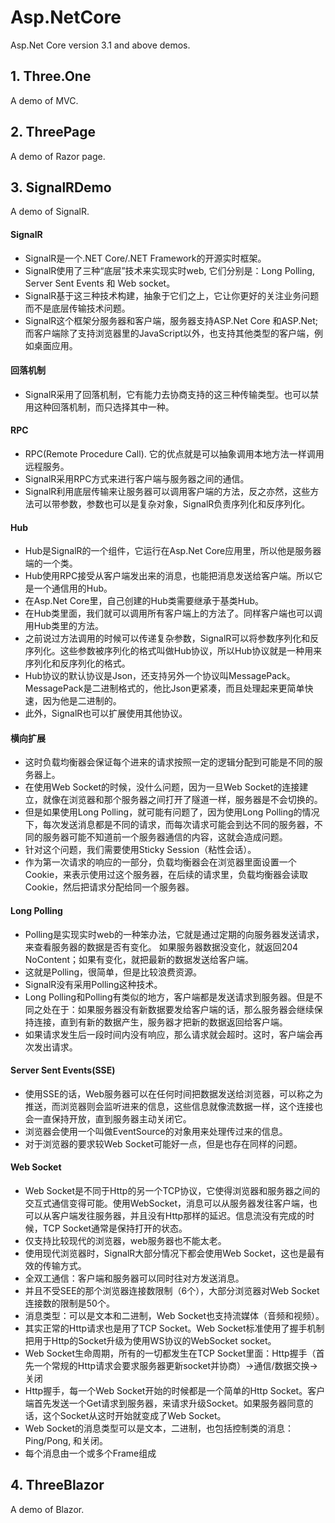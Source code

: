 # Asp.NetCore
Asp.Net Core version 3.1 and above demos.

## 1. Three.One
A demo of MVC.

## 2. ThreePage
A demo of Razor page.

## 3. SignalRDemo
A demo of SignalR.  

#### SignalR
* SignalR是一个.NET Core/.NET Framework的开源实时框架。
* SignalR使用了三种“底层”技术来实现实时web, 它们分别是：Long Polling, Server Sent Events 和 Web socket。   
* SignalR基于这三种技术构建，抽象于它们之上，它让你更好的关注业务问题而不是底层传输技术问题。  
* SignalR这个框架分服务器和客户端，服务器支持ASP.Net Core 和ASP.Net; 而客户端除了支持浏览器里的JavaScript以外，也支持其他类型的客户端，例如桌面应用。  

#### 回落机制
* SignalR采用了回落机制，它有能力去协商支持的这三种传输类型。也可以禁用这种回落机制，而只选择其中一种。 
#### RPC 
* RPC(Remote Procedure Call). 它的优点就是可以抽象调用本地方法一样调用远程服务。  
* SignalR采用RPC方式来进行客户端与服务器之间的通信。  
* SignalR利用底层传输来让服务器可以调用客户端的方法，反之亦然，这些方法可以带参数，参数也可以是复杂对象，SignalR负责序列化和反序列化。

#### Hub
* Hub是SignalR的一个组件，它运行在Asp.Net Core应用里，所以他是服务器端的一个类。  
* Hub使用RPC接受从客户端发出来的消息，也能把消息发送给客户端。所以它是一个通信用的Hub。  
* 在Asp.Net Core里，自己创建的Hub类需要继承于基类Hub。  
* 在Hub类里面，我们就可以调用所有客户端上的方法了。同样客户端也可以调用Hub类里的方法。  
* 之前说过方法调用的时候可以传递复杂参数，SignalR可以将参数序列化和反序列化。这些参数被序列化的格式叫做Hub协议，所以Hub协议就是一种用来序列化和反序列化的格式。  
* Hub协议的默认协议是Json，还支持另外一个协议叫MessagePack。MessagePack是二进制格式的，他比Json更紧凑，而且处理起来更简单快速，因为他是二进制的。  
* 此外，SignalR也可以扩展使用其他协议。

#### 横向扩展
* 这时负载均衡器会保证每个进来的请求按照一定的逻辑分配到可能是不同的服务器上。
* 在使用Web Socket的时候，没什么问题，因为一旦Web Socket的连接建立，就像在浏览器和那个服务器之间打开了隧道一样，服务器是不会切换的。
* 但是如果使用Long Polling，就可能有问题了，因为使用Long Polling的情况下，每次发送消息都是不同的请求，而每次请求可能会到达不同的服务器，不同的服务器可能不知道前一个服务器通信的内容，这就会造成问题。
* 针对这个问题，我们需要使用Sticky Session（粘性会话）。
* 作为第一次请求的响应的一部分，负载均衡器会在浏览器里面设置一个Cookie，来表示使用过这个服务器，在后续的请求里，负载均衡器会读取Cookie，然后把请求分配给同一个服务器。

#### Long Polling
* Polling是实现实时web的一种笨办法，它就是通过定期的向服务器发送请求，来查看服务器的数据是否有变化。
如果服务器数据没变化，就返回204 NoContent；如果有变化，就把最新的数据发送给客户端。
* 这就是Polling，很简单，但是比较浪费资源。
* SignalR没有采用Polling这种技术。
* Long Polling和Polling有类似的地方，客户端都是发送请求到服务器。但是不同之处在于：如果服务器没有新数据要发给客户端的话，那么服务器会继续保持连接，直到有新的数据产生，服务器才把新的数据返回给客户端。
* 如果请求发生后一段时间内没有响应，那么请求就会超时。这时，客户端会再次发出请求。

#### Server Sent Events(SSE)
* 使用SSE的话，Web服务器可以在任何时间把数据发送给浏览器，可以称之为推送，而浏览器则会监听进来的信息，这些信息就像流数据一样，这个连接也会一直保持开放，直到服务器主动关闭它。
* 浏览器会使用一个叫做EventSource的对象用来处理传过来的信息。
* 对于浏览器的要求较Web Socket可能好一点，但是也存在同样的问题。

#### Web Socket
* Web Socket是不同于Http的另一个TCP协议，它使得浏览器和服务器之间的交互式通信变得可能。使用WebSocket，消息可以从服务器发往客户端，也可以从客户端发往服务器，并且没有Http那样的延迟。信息流没有完成的时候，TCP Socket通常是保持打开的状态。
* 仅支持比较现代的浏览器，web服务器也不能太老。  
* 使用现代浏览器时，SignalR大部分情况下都会使用Web Socket，这也是最有效的传输方式。
* 全双工通信：客户端和服务器可以同时往对方发送消息。
* 并且不受SEE的那个浏览器连接数限制（6个），大部分浏览器对Web Socket连接数的限制是50个。
* 消息类型：可以是文本和二进制，Web Socket也支持流媒体（音频和视频）。
* 其实正常的Http请求也是用了TCP Socket。Web Socket标准使用了握手机制把用于Http的Socket升级为使用WS协议的WebSocket socket。
* Web Socket生命周期，所有的一切都发生在TCP Socket里面：Http握手（首先一个常规的Http请求会要求服务器更新socket并协商）->通信/数据交换->关闭
* Http握手，每一个Web Socket开始的时候都是一个简单的Http Socket。客户端首先发送一个Get请求到服务器，来请求升级Socket。如果服务器同意的话，这个Socket从这时开始就变成了Web Socket。   
* Web Socket的消息类型可以是文本，二进制，也包括控制类的消息：Ping/Pong, 和关闭。
* 每个消息由一个或多个Frame组成


## 4. ThreeBlazor
A demo of Blazor.
